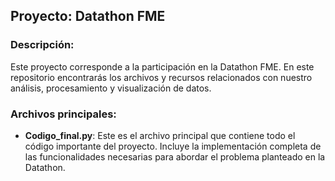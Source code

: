 ## Proyecto: Datathon FME

### Descripción:
Este proyecto corresponde a la participación en la Datathon FME. En este repositorio encontrarás los archivos y recursos relacionados con nuestro análisis, procesamiento y visualización de datos.

### Archivos principales:
- **Codigo_final.py**: 
  Este es el archivo principal que contiene todo el código importante del proyecto. Incluye la implementación completa de las funcionalidades necesarias para abordar el problema planteado en la Datathon.
